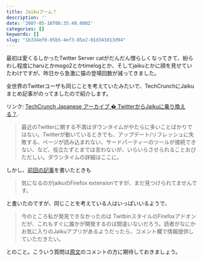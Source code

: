 ```yaml
---
title: Jaikuブーム？
description: ''
date: '2007-05-18T08:35:40.000Z'
categories: []
keywords: []
slug: "1b334ef0-05b5-4ef3-85e2-01d343d13d94"
---
```

最初は愛くるしかったTwitter Server catがだんだん憎らしくなってきて、紛らわし程度にharuとかmogo2とかtimelogとか、そしてjaikuとかに顔を見せていたわけですが、昨日から急激に猫の登場回数が減ってきました。

全世界のTwitterユーザも同じことを考えていたみたいで、TechCrunchにJaikuまとめ記事がのってましたので紹介します。

リンク: [TechCrunch Japanese アーカイブ � TwitterからJaikuに乗り換える？](http://jp.techcrunch.com/archives/making-the-switch-from-twitter-to-jaiku/ "TechCrunch Japanese アーカイブ � TwitterからJaikuに乗り換える？").

> 最近のTwitterに関する不満はダウンタイムがやたらに多いことばかりではない。Twitterが動いているときでも、アップデート/リフレッシュに失敗する、ページが読み込まれない、サードパーティーのツールが接続できない、など、役立たずとまでは言わないが、いらいらさせられることおびただしい。ダウンタイムの詳細はここに。

しかし、[前回の記事](http://blog.qli.jp/2007/05/jaiku_api_4199.html)を書いたときも

> 気になるのがjaikuのFirefox extensionですが、まだ見つけられてませんです。

と書いたのですが、同じことを考えている人はいっぱいいるようで、

> 今のところ私が発見できなかったのは TwitbinスタイルのFirefoxアドオンだが、これもすぐに誰かが開発するのは間違いないだろう。読者がなにかお気に入りのJaikuアプリがあるようだったら、コメント欄で情報提供していただきたい。

とのこと。こういう質問は[原文](http://www.techcrunch.com/2007/05/17/making-the-switch-from-twitter-to-jaiku/)のコメントの方に期待しておきましょう。